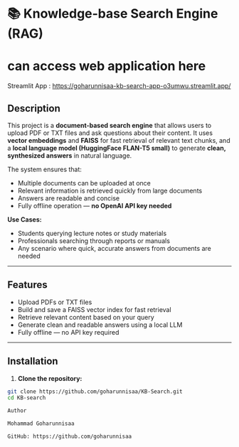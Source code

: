 # 📚 Knowledge-base Search Engine (RAG)

# can access web application here

 Streamlit App : https://goharunnisaa-kb-search-app-o3umwu.streamlit.app/

## Description
This project is a **document-based search engine** that allows users to upload PDF or TXT files and ask questions about their content. It uses **vector embeddings** and **FAISS** for fast retrieval of relevant text chunks, and a **local language model (HuggingFace FLAN-T5 small)** to generate **clean, synthesized answers** in natural language.

The system ensures that:  
- Multiple documents can be uploaded at once  
- Relevant information is retrieved quickly from large documents  
- Answers are readable and concise  
- Fully offline operation — **no OpenAI API key needed**

**Use Cases:**  
- Students querying lecture notes or study materials  
- Professionals searching through reports or manuals  
- Any scenario where quick, accurate answers from documents are needed

---

## Features
- Upload PDFs or TXT files  
- Build and save a FAISS vector index for fast retrieval  
- Retrieve relevant content based on your query  
- Generate clean and readable answers using a local LLM  
- Fully offline — no API key required  

---

## Installation

1. **Clone the repository:**
```bash
git clone https://github.com/goharunnisaa/KB-Search.git
cd KB-search

Author

Mohammad Goharunnisaa

GitHub: https://github.com/goharunnisaa
